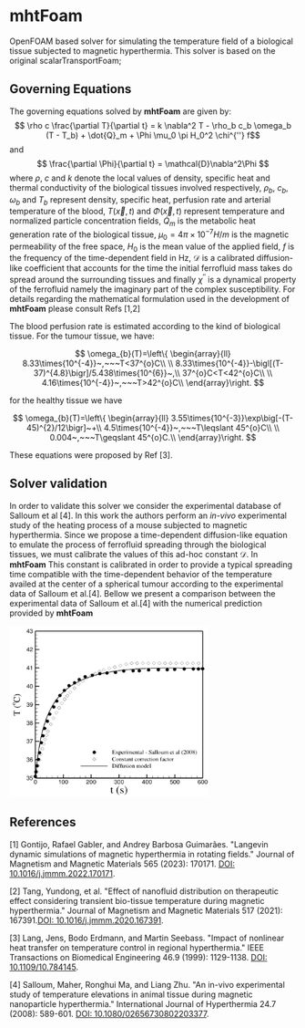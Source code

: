 # mhtFoam

OpenFOAM based solver for simulating the temperature field of a biological tissue subjected to magnetic hyperthermia. This solver is based on the original scalarTransportFoam;

## Governing Equations

The governing equations solved by **mhtFoam** are given by:
$$
\rho c \frac{\partial T}{\partial t} = k \nabla^2 T - \rho_b c_b \omega_b (T - T_b) + \dot{Q}_m + \Phi \mu_0 \pi H_0^2 \chi^{''} f$$
and
$$
\frac{\partial \Phi}{\partial t} = \mathcal{D}\nabla^2\Phi
$$
where $\rho$, $c$ and $k$ denote the local values of density, specific heat and thermal conductivity of the biological tissues involved respectively, $\rho_b$, $c_b$, $\omega_b$ and $T_b$ represent density, specific heat, perfusion rate and arterial temperature of the blood, $T(\vec{x},t)$ and $\Phi (\vec{x},t)$ represent temperature and normalized particle concentration fields, $\dot{Q}_m$ is the metabolic heat generation rate of the biological tissue, $\mu_0 = 4 \pi \times 10^{-7} H/m$ is the magnetic permeability of the free space, $H_0$ is the mean value of the applied field, $f$ is the frequency of the time-dependent field in Hz, $\mathcal{D}$ is a calibrated diffusion-like coefficient that accounts for the time the initial ferrofluid mass takes do spread around the surrounding tissues and finally $\chi^{''}$ is a dynamical property of the ferrofluid namely the imaginary part of the complex susceptibility. For details regarding the mathematical formulation used in the development of **mhtFoam** please consult Refs [1,2]

The blood perfusion rate is estimated according to the kind of biological tissue. For the tumour tissue, we have:

$$
\omega_{b}(T)=\left\{ \begin{array}{ll}
8.33\times{10^{-4}}~,~~~T<37^{o}C\\
\\
8.33\times{10^{-4}}-\bigl[(T-37)^{4.8}\bigr]/5.438\times{10^{6}}~,\\
37^{o}C<T<42^{o}C\\
\\
4.16\times{10^{-4}}~,~~~T>42^{o}C\\
\end{array}\right.
$$

for the healthy tissue we have

$$
\omega_{b}(T)=\left\{ \begin{array}{ll}
3.55\times{10^{-3}}\exp\big[-(T-45)^{2}/12\bigr]~+\\
4.5\times{10^{-4}}~,~~~T\leqslant 45^{o}C\\
 \\
0.004~,~~~T\geqslant 45^{o}C.\\
\end{array}\right.
$$

These equations were proposed by Ref [3].

## Solver validation

In order to validate this solver we consider the experimental database of Salloum et al [4]. In this work the authors perform an *in-vivo* experimental study of the heating process of a mouse subjected to magnetic hyperthermia. Since we propose a time-dependent diffusion-like equation to emulate the process of ferrofluid spreading through the biological tissues, we must calibrate the values of this ad-hoc constant $\mathcal{D}$. In **mhtFoam** This constant is calibrated in order to provide a typical spreading time compatible with the time-dependent behavior of the temperature availed at the center of a spherical tumour according to the experimental data of Salloum et al.[4]. Bellow we present a comparison between the experimental data of Salloum et al.[4] with the numerical prediction provided by **mhtFoam**

<div class="figure-center"> <img src="../../figs/mhtFoam_validation.png" width="350" height="300" /> </div> 

## References


[1] Gontijo, Rafael Gabler, and Andrey Barbosa Guimarães. "Langevin dynamic simulations of magnetic hyperthermia in rotating fields." Journal of Magnetism and Magnetic Materials 565 (2023): 170171. 
[DOI: 10.1016/j.jmmm.2022.170171](https://doi.org/10.1016/j.jmmm.2022.170171).

[2] Tang, Yundong, et al. "Effect of nanofluid distribution on therapeutic effect considering transient bio-tissue temperature during magnetic hyperthermia." Journal of Magnetism and Magnetic Materials 517 (2021): 167391.[DOI: 10.1016/j.jmmm.2020.167391](https://doi.org/10.1016/j.jmmm.2020.167391).

[3] Lang, Jens, Bodo Erdmann, and Martin Seebass. "Impact of nonlinear heat transfer on temperature control in regional hyperthermia." IEEE Transactions on Biomedical Engineering 46.9 (1999): 1129-1138. [DOI: 10.1109/10.784145](https://ieeexplore.ieee.org/document/784145).

[4] Salloum, Maher, Ronghui Ma, and Liang Zhu. "An in-vivo experimental study of temperature elevations in animal tissue during magnetic nanoparticle hyperthermia." International Journal of Hyperthermia 24.7 (2008): 589-601. [DOI: 10.1080/02656730802203377](https://doi.org/10.1080/02656730802203377).